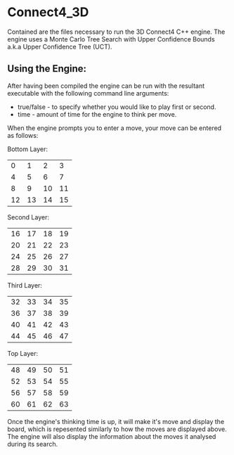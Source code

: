 # Connect4_3D
Contained are the files necessary to run the 3D Connect4 C++ engine. The engine uses a Monte Carlo Tree Search with Upper Confidence Bounds a.k.a Upper Confidence Tree (UCT).

## Using the Engine:
  After having been compiled the engine can be run with the resultant executable with the following command line arguments:
  * true/false - to specify whether you would like to play first or second.
  * time - amount of time for the engine to think per move.
  
  When the engine prompts you to enter a move, your move can be entered as follows:
  
 
 Bottom Layer:
 
|    |    |    |    |  
|----|----|----|----|
| 0  | 1  | 2  | 3  |
| 4  | 5  | 6  | 7  |
| 8  | 9  | 10 | 11 |
| 12 | 13 | 14 | 15 |

Second Layer:

|    |    |    |    |  
|----|----|----|----|
| 16 | 17 | 18 | 19 |
| 20 | 21 | 22 | 23 |
| 24 | 25 | 26 | 27 |
| 28 | 29 | 30 | 31 |

Third Layer:

|    |    |    |    |  
|----|----|----|----|
| 32 | 33 | 34 | 35 |
| 36 | 37 | 38 | 39 |
| 40 | 41 | 42 | 43 |
| 44 | 45 | 46 | 47 |

Top Layer:

|    |    |    |    |  
|----|----|----|----|
| 48 | 49 | 50 | 51 |
| 52 | 53 | 54 | 55 |
| 56 | 57 | 58 | 59 |
| 60 | 61 | 62 | 63 |

Once the engine's thinking time is up, it will make it's move and display the board, which is repesented similarly to how the moves are displayed above. The engine will also display the information about the moves it analysed during its search.
